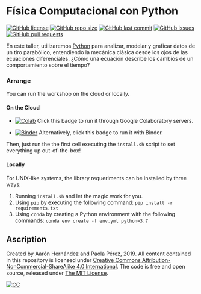 # Física Computacional con Python
[![GitHub license](https://img.shields.io/github/license/ajcyucatan/fisica-python?style=popout-square)](https://github.com/ajcyucatan/fisica-python/blob/master/LICENSE)
[![GitHub repo size](https://img.shields.io/github/repo-size/ajcyucatan/fisica-python?style=popout-square)](https://github.com/ajcyucatan/fisica-python.git)
[![GitHub last commit](https://img.shields.io/github/last-commit/ajcyucatan/fisica-python?style=popout-square)](https://github.com/ajcyucatan/fisica-python/commits/master)
[![GitHub issues](https://img.shields.io/github/issues/ajcyucatan/fisica-python?style=popout-square)](https://github.com/ajcyucatan/fisica-python/issues)
[![GitHub pull requests](https://img.shields.io/github/issues-pr/ajcyucatan/fisica-python?style=popout-square)](https://github.com/ajcyucatan/fisica-python/pull)

En este taller, utilizaremos [Python](https://www.python.org/) para analizar, modelar y graficar datos de un tiro parabólico, entendiendo la mecánica clásica desde los ojos de las ecuaciones diferenciales. ¿Cómo una ecuación describe los cambios de un comportamiento sobre el tiempo?


### Arrange
You can run the workshop on the cloud or locally.

#### On the Cloud
* [![Colab](https://colab.research.google.com/assets/colab-badge.svg)](https://colab.research.google.com/github/ajcyucatan/fisica-python)
Click this badge to run it through Google Colaboratory servers.

* [![Binder](https://mybinder.org/badge_logo.svg)](https://mybinder.org/v2/gh/ajcyucatan/fisica-python/master)
Alternatively, click this badge to run it with Binder.

Then, just run the the first cell executing the `install.sh` script to set everything up out-of-the-box!

#### Locally
For UNIX-like systems, the library requeriments can be installed by three ways:

  1. Running `install.sh` and let the magic work for you.
  2. Using [`pip`](pypi.org/project/pip) by executing the following command:
  ``` pip install -r requirements.txt ```
  3. Using `conda` by creating a Python environment with the following commands:
  ``` conda env create -f env.yml python=3.7 ```


## Ascription

Created by Aarón Hernández and Paola Pérez, 2019. All content contained in this repository is licensed under [Creative Commons Attribution-NonCommercial-ShareAlike 4.0 International](https://creativecommons.org/licenses/by-nc-sa/4.0 "CC BY-NC-SA 4.0"). The code is free and open source, released under [The MIT License](https://mit-license.org "The MIT License").

[![CC](http://forthebadge.com/images/badges/cc-nc-sa.svg)](https://creativecommons.org/licenses/by-nc-sa/4.0 "CC BY-NC-SA 4.0")

